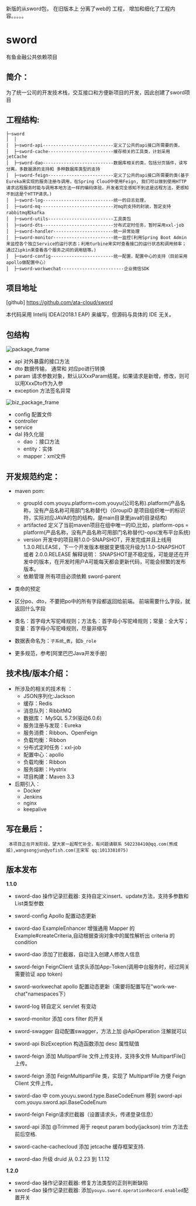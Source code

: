  新版的从sword包， 在旧版本上 分离了web的 工程， 增加和细化了工程内容。。。。。

 # sword

  有鱼金融公共依赖项目

 ## 简介：
  为了统一公司的开发技术栈，交互接口和方便新项目的开发，因此创建了sword项目

 ## 工程结构:

 ```
 ├─sword
 │  │  
 │  ├─sword-api---------------------------定义了公共的api接口所需要的类，
 │  ├─sword-cache-------------------------缓存相关的工具类，计划采用jetCache
 │  ├─sword-dao---------------------------数据库相关的类，包括分页插件，读写分离，多数据源的支持和 多种数据库类型的支持
 │  ├─sword-feign-------------------------定义了公共的api接口所需要的类(基于Eureka来实现的服务注册与调用，在Spring Cloud中使用Feign, 我们可以做到使用HTTP请求远程服务时能与调用本地方法一样的编码体验，开发者完全感知不到这是远程方法，更感知不到这是个HTTP请求。)
 │  ├─sword-log---------------------------统一的日志处理，
 │  ├─sword-mq----------------------------对mq的支持的封装，暂定支持rabbitmq和kafka
 │  ├─sword-utils-------------------------工具类包
 │  ├─sword-dts---------------------------分布式定时任务，暂时采用xxl-job
 │  ├─sword-handler-----------------------统一异常处理
 │  ├─sword-monitor-----------------------统一监控(利用Spring Boot Admin 来监控各个独立Service的运行状态；利用turbine来实时查看接口的运行状态和调用频率；通过Zipkin来查看各个服务之间的调用链等。)
 │  ├─sword-config------------------------统一配置，配置中心的支持（目前采用apollo做配置中心）
 │  ├─sword-workwechat------------------------企业微信SDK
 ```

 ## 项目地址
 [github] https://github.com/ata-cloud/sword


 本代码采用 Intellij IDEA(2018.1 EAP) 来编写，但源码与具体的 IDE 无关。



 ## 包结构

  ![package_frame](pic/package_frame.png)

  - api 对外暴露的接口方法
  - dto 数据传输， 通常和 对应po进行转换
  - param 请求参数对象，默认以XxxParam结尾，如果请求是新增，修改，则可以用XxxDto作为入参
  - exception 方法签名异常

  ![biz_package_frame](pic/biz_package_frame.png)

  - config 配置文件
  - controller 
  - service 
  - dal 持久化层
    - dao   ：接口方法
    - entity：实体
    - mapper：xml文件 
    
 ## 开发规范约定：
 -  maven pom:
    -  groupId  com.youyu.platform=com.youyu(公司名称).platform(产品名称，没有产品名称可用部门名称替代)（GroupID 是项目组织唯一的标识符，实际对应JAVA的包的结构，是main目录里java的目录结构）
    -  artifacted 定义了当前maven项目在组中唯一的ID,比如，platform-ops = platform(产品名称，没有产品名称可用部门名称替代)-ops(发布平台系统)
    -  version 开发中的项目用1.0.0-SNAPSHOT，开发完成并且上线用1.3.0.RELEASE，下一个开发版本根据变更情况升级为1.1.0-SNAPSHOT 或者 2.0.0.RELEASE  解释说明： SNAPSHOT是不稳定版，可能是还在开发中的版本，在开发时用户A可能每天都会更新代码，可能会频繁的发布版本。
    -  依赖管理 所有项目必须依赖 sword-parent
    
 -  类命的预定
 - 区分po、dto，不要把po中的所有字段都返回给前端。 前端需要什么字段，就返回什么字段
 - 类名：首字母大写驼峰规则；方法名：首字母小写驼峰规则；常量：全大写；变量：首字母小写驼峰规则，尽量非缩写
 - 数据表命名为：`子系统`_`表`，如`b_role`
 - 更多规范，参考[阿里巴巴Java开发手册]

 

  ## 技术栈/版本介绍：
  - 所涉及的相关的技术有 ：
      - JSON序列化:Jackson
      - 缓存：Redis
      - 消息队列：RibbitMQ
      - 数据库： MySQL 5.7.9(驱动6.0.6)
      - 服务注册与发现：Eureka 
      - 服务消费：Ribbon、OpenFeign
      - 负载均衡：Ribbon
      - 分布式定时任务：xxl-job
      - 配置中心：apollo
      - 负载均衡：Ribbon
      - 服务熔断：Hystrix
      - 项目构建：Maven 3.3
  - 后期引入：
      - Docker
      - Jenkins
      - nginx
      - keepalive
      
      

 ## 写在最后：
     本项目正在开发阶段，望大家一起帮忙补全，有问题请联系 502238410@qq.com(熊成威),wangsongjun@yofish.com(王宋军 qq:1013381075)

## 版本发布

**1.1.0**
- sword-dao        操作记录拦截器: 支持自定义insert、update方法，支持多参数和List类型参数

- sword-config      Apollo 配置动态更新
- sword-dao        ExampleEnhancer 增强通用 Mapper 的 Example#createCriteria,自动根据查询对象中的属性解析出 criteria 的 condition
- sword-dao        添加了拦截器，自动注入创建人修改人信息
- sword-feign      FeignClient 请求头添加App-Token(调用中台服务时，经过网关需要验证 app token)
- sword-workwechat apollo 配置动态更新（需要将配置写在"work-we-chat"namespaces下）
- sword-log        转自定义 servlet 有变动
- sword-monitor    添加 cors filter 的开关
- sword-swagger    自动配置swagger，方法上加 @ApiOperation 注解就可以
- sword-api        BizException 构造函数添加 desc 属性赋值

- sword-feign 添加 MultipartFile 文件上传支持，支持多文件 MultipartFile[] 上传。
- sword-feign 添加 FeignMultipartFile 类，实现了 MultipartFile 方便 Feign Client 文件上传。

- sword-dao 中 com.youyu.sword.type.BaseCodeEnum 移到 sword-api com.youyu.sword.api.BaseCodeEnum
- sword-feign Feign请求拦截器（设置请求头，传递登录信息）
- sword-api 添加 @Trimmed 用于 reqeut param body(jackson) trim 方法去前后空格.
- sword-cache-cachecloud 添加 jetcache 缓存框架支持. 
- sword-dao 升级 druid 从 0.2.23 到 1.1.12


**1.2.0**
- sword-dao        操作记录拦截器: 修复方法类型的正则判断缺陷
- sword-dao        操作记录拦截器: 添加`youyu.sword.operationRecord.enabled`配置开关